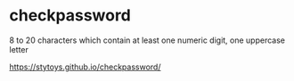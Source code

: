 # checkpassword
8 to 20 characters which contain at least one numeric digit, one uppercase letter

https://stytoys.github.io/checkpassword/
